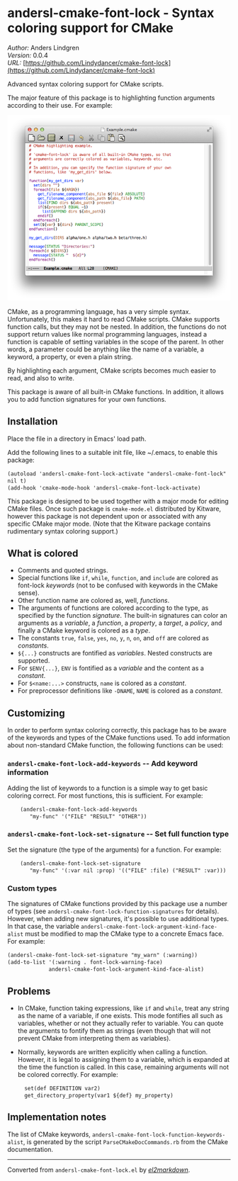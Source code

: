 # andersl-cmake-font-lock - Syntax coloring support for CMake

*Author:* Anders Lindgren<br>
*Version:* 0.0.4<br>
*URL:* [https://github.com/Lindydancer/cmake-font-lock](https://github.com/Lindydancer/cmake-font-lock)<br>

Advanced syntax coloring support for CMake scripts.

The major feature of this package is to highlighting function
arguments according to their use. For example:

![Example CMake script](doc/demo.png)

CMake, as a programming language, has a very simple syntax.
Unfortunately, this makes it hard to read CMake scripts. CMake
supports function calls, but they may not be nested. In addition,
the functions do not support return values like normal programming
languages, instead a function is capable of setting variables in
the scope of the parent. In other words, a parameter could be
anything like the name of a variable, a keyword, a property, or
even a plain string.

By highlighting each argument, CMake scripts becomes much easier to
read, and also to write.

This package is aware of all built-in CMake functions. In addition,
it allows you to add function signatures for your own functions.

## Installation

Place the file in a directory in Emacs' load path.

Add the following lines to a suitable init file, like ~/.emacs, to
enable this package:

    (autoload 'andersl-cmake-font-lock-activate "andersl-cmake-font-lock" nil t)
    (add-hook 'cmake-mode-hook 'andersl-cmake-font-lock-activate)

This package is designed to be used together with a major mode for
editing CMake files. Once such package is `cmake-mode.el`
distributed by Kitware, however this package is not dependent upon
or associated with any specific CMake major mode. (Note that the
Kitware package contains rudimentary syntax coloring support.)

## What is colored

* Comments and quoted strings.
* Special functions like `if`, `while`, `function`, and `include`
  are colored as font-lock *keywords* (not to be confused with
  keywords in the CMake sense).
* Other function name are colored as, well, *functions*.
* The arguments of functions are colored according to the type, as
  specified by the function *signature*. The built-in signatures
  can color an arguments as a *variable*, a *function*, a
  *property*, a *target*, a *policy*, and finally a CMake keyword
  is colored as a *type*.
* The constants `true`, `false`, `yes`, `no`, `y`, `n`, `on`, and
  `off` are colored as *constants*.
* `${...}` constructs are fontified as *variables*. Nested
  constructs are supported.
* For `$ENV{...}`, `ENV` is fontified as a *variable* and the
  content as a *constant*.
* For `$<name:...>` constructs, `name` is colored as a *constant*.
* For preprocessor definitions like `-DNAME`, `NAME` is colored as
  a *constant*.


## Customizing

In order to perform syntax coloring correctly, this package has to
be aware of the keywords and types of the CMake functions used. To
add information about non-standard CMake function, the following
functions can be used:

### `andersl-cmake-font-lock-add-keywords` -- Add keyword information

Adding the list of keywords to a function is a simple way to get
basic coloring correct. For most functions, this is sufficient.
For example:

        (andersl-cmake-font-lock-add-keywords
           "my-func" '("FILE" "RESULT" "OTHER"))

### `andersl-cmake-font-lock-set-signature` -- Set full function type

Set the signature (the type of the arguments) for a function. For
example:

        (andersl-cmake-font-lock-set-signature
           "my-func" '(:var nil :prop) '(("FILE" :file) ("RESULT" :var)))

### Custom types

The signatures of CMake functions provided by this package use a
number of types (see `andersl-cmake-font-lock-function-signatures`
for details). However, when adding new signatures, it's possible to
use additional types. In that case, the variable
`andersl-cmake-font-lock-argument-kind-face-alist` must be modified
to map the CMake type to a concrete Emacs face. For example:

    (andersl-cmake-font-lock-set-signature "my_warn" (:warning))
    (add-to-list '(:warning . font-lock-warning-face)
                 andersl-cmake-font-lock-argument-kind-face-alist)


## Problems

* In CMake, function taking expressions, like `if` and `while`,
  treat any string as the name of a variable, if one exists. This
  mode fontifies all such as variables, whether or not they
  actually refer to variable. You can quote the arguments to
  fontify them as strings (even though that will not prevent CMake
  from interpreting them as variables).
* Normally, keywords are written explicitly when calling a
  function. However, it is legal to assigning them to a variable,
  which is expanded at the time the function is called. In this
  case, remaining arguments will not be colored correctly. For
  example:

        set(def DEFINITION var2)
        get_directory_property(var1 ${def} my_property)

## Implementation notes

The list of CMake keywords,
`andersl-cmake-font-lock-function-keywords-alist`, is generated by
the script `ParseCMakeDocCommands.rb` from the CMake documentation.


---
Converted from `andersl-cmake-font-lock.el` by [*el2markdown*](https://github.com/Lindydancer/el2markdown).

